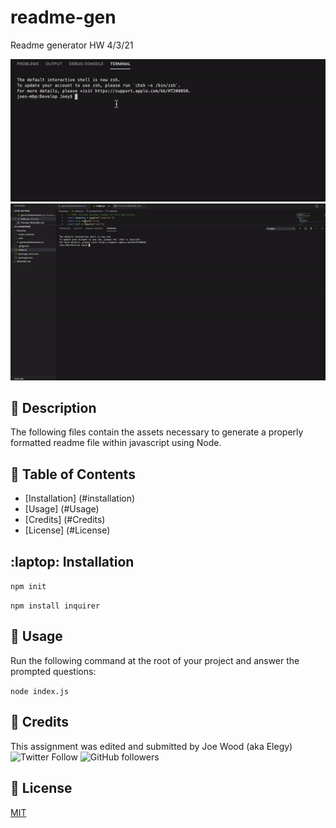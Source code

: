 # readme-gen
Readme generator HW 4/3/21

![readme gif](https://github.com/xxelegyxx/readme-gen/blob/main/readme-gif.gif) <br />
![link to full video](https://github.com/xxelegyxx/readme-gen/blob/main/readme%20video%20full.gif)

## :newspaper: Description 
The following files contain the assets necessary to generate a properly formatted readme file within javascript using Node.

## :bookmark_tabs: Table of Contents 

* [Installation] (#installation)
* [Usage] (#Usage)
* [Credits] (#Credits)
* [License] (#License)

## :laptop: Installation  
  
`npm init`
  
`npm install inquirer`

## :floppy_disk: Usage
Run the following command at the root of your project and answer the prompted questions:
  
`node index.js`

## :card_index: Credits 

This assignment was edited and submitted by Joe Wood (aka Elegy) <br>
<img alt="Twitter Follow" src="https://img.shields.io/twitter/follow/xx_elegy_xx_?label=Elegy&style=social">
<img alt="GitHub followers" src="https://img.shields.io/github/followers/xxelegyxx?label=Follow&style=social">

## :ticket: License 

[MIT](https://choosealicense.com/licenses/mit/)
